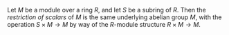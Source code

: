 Let $M$ be a module over a ring $R$, and let $S$ be a subring of $R$. Then the *restriction of scalars* of $M$ is the same underlying abelian group $M$, with the operation $S \times M \to M$ by way of the $R$-module structure $R \times M \to M$.
